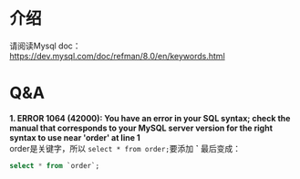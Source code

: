 
# 介绍
请阅读Mysql doc： https://dev.mysql.com/doc/refman/8.0/en/keywords.html

# Q&A
**1. ERROR 1064 (42000): You have an error in your SQL syntax; check the manual that corresponds to your MySQL server version for the right syntax to use near 'order' at line 1**      
order是关键字，所以 `select * from order;`要添加 **`** 最后变成：   
```sql
select * from `order`;
```